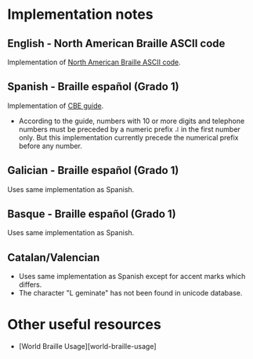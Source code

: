 # Implementation notes

## English - North American Braille ASCII code

Implementation of [North American Braille ASCII code][en-wiki].

## Spanish - Braille español (Grado 1)

Implementation of [CBE guide][cbe-guide].

- According to the guide, numbers with 10 or more digits and telephone numbers
 must be preceded by a numeric prefix `⠼` in the first number only. But
 this implementation currently precede the numerical prefix before any number.

## Galician - Braille español (Grado 1)

Uses same implementation as Spanish.

## Basque - Braille español (Grado 1)

Uses same implementation as Spanish.

## Catalan/Valencian

- Uses same implementation as Spanish except for accent marks which differs.
- The character "L geminate" has not been found in unicode database.

# Other useful resources

- [World Braille Usage][world-braille-usage]

[en-wiki]: https://en.wikipedia.org/wiki/Braille_ASCII
[cbe-guide]: https://sid.usal.es/idocs/F8/FDO12069/signografiabasica.pdf
